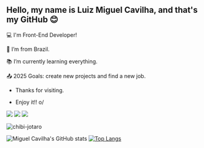 ## Hello, my name is Luiz Miguel Cavilha, and that's my GitHub 😊

:computer: I'm Front-End Developer!

:house_with_garden: I’m from Brazil.

:books: I’m currently learning everything.

:outbox_tray: 2025 Goals: create new projects and find a new job.


- Thanks for visiting.

- Enjoy it!! o/

<a href = "https://www.linkedin.com/in/luiz-miguel-cavilha-61a311242/" target="_blank"><img src = "https://img.shields.io/badge/LinkedIn-0077B5?style=for-the-badge&logo=linkedin&logoColor=white" target="blank"></a> <a href = "https://account.xbox.com/pt-br/profile?gamertag=SirMoustache758" target="_blank"><img src = "https://img.shields.io/badge/Xbox-107C10?style=for-the-badge&logo=xbox&logoColor=white" target="blank"></a> <a href = "https://steamcommunity.com/profiles/76561198159905012/" target="_blank"><img src = "https://img.shields.io/badge/Steam-000000?style=for-the-badge&logo=steam&logoColor=white" target="_blank"></a>

![chibi-jotaro](https://user-images.githubusercontent.com/105825797/230626333-7e25a0f7-cafb-4849-8164-8781b2b6a874.png)


![Miguel Cavilha's GitHub stats](https://github-readme-stats.vercel.app/api?username=miguelcavilha&show_icons=true&&theme=transparent)
[![Top Langs](https://github-readme-stats.vercel.app/api/top-langs/?username=miguelcavilha&theme=transparent)](https://github.com/miguelcavilha/github-readme-stats)
